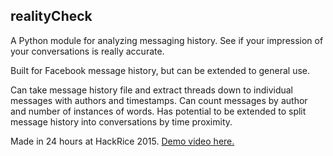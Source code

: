 ## realityCheck

A Python module for analyzing messaging history. See if your impression of your conversations is really accurate.

Built for Facebook message history, but can be extended to general use.

Can take message history file and extract threads down to individual messages with authors and timestamps. Can count messages by author and number of instances of words. Has potential to be extended to split message history into conversations by time proximity.

Made in 24 hours at HackRice 2015. [Demo video here.](https://www.youtube.com/watch?v=ahk7QdXHocY)
